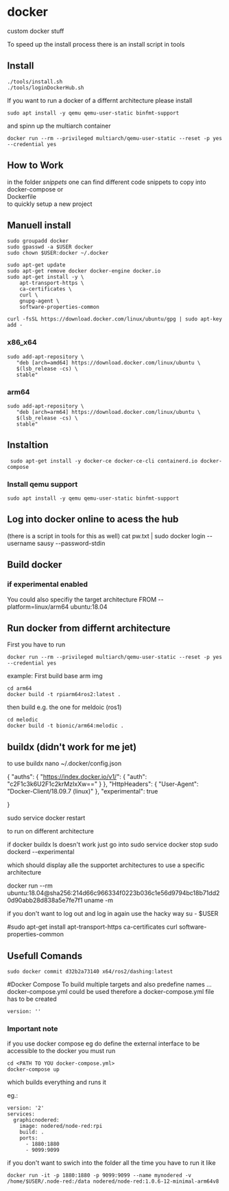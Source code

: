 # docker
custom docker stuff

To speed up the install process there is an install script in tools
## Install  
```
./tools/install.sh
./tools/loginDockerHub.sh
```

If you want to run a docker of a differnt architecture please install 
```
sudo apt install -y qemu qemu-user-static binfmt-support
```
and spinn up the multiarch container  
```
docker run --rm --privileged multiarch/qemu-user-static --reset -p yes --credential yes
```

## How to Work  
in the folder _snippets_ one can find different code snippets to copy into  
docker-compose or   
Dockerfile  
to quickly setup a new project 

## Manuell install 
```
sudo groupadd docker
sudo gpasswd -a $USER docker
sudo chown $USER:docker ~/.docker

sudo apt-get update
sudo apt-get remove docker docker-engine docker.io
sudo apt-get install -y \
    apt-transport-https \
    ca-certificates \
    curl \
    gnupg-agent \
    software-properties-common

curl -fsSL https://download.docker.com/linux/ubuntu/gpg | sudo apt-key add -
```
### x86_x64
```
sudo add-apt-repository \
   "deb [arch=amd64] https://download.docker.com/linux/ubuntu \
   $(lsb_release -cs) \
   stable"
```

### arm64
```
sudo add-apt-repository \
   "deb [arch=arm64] https://download.docker.com/linux/ubuntu \
   $(lsb_release -cs) \
   stable"
```

## Instaltion
```
 sudo apt-get install -y docker-ce docker-ce-cli containerd.io docker-compose
```

### Install qemu support
```
sudo apt install -y qemu qemu-user-static binfmt-support

```


## Log into docker online to acess the hub
(there is a script in tools for this as well)
cat pw.txt | sudo docker login --username sausy --password-stdin

## Build docker

### if experimental enabled
You could also specifiy the target architecture
FROM --platform=linux/arm64 ubuntu:18.04


## Run docker from differnt architecture
First you have to run
```
docker run --rm --privileged multiarch/qemu-user-static --reset -p yes --credential yes
```

example:
First build base arm img
```
cd arm64
docker build -t rpiarm64ros2:latest .
```
then build e.g. the one for meldoic (ros1)
```
cd melodic
docker build -t bionic/arm64:melodic .
```


## buildx (didn't work for me jet)
to use buildx
nano ~/.docker/config.json

{
        "auths": {
                "https://index.docker.io/v1/": {
                        "auth": "c2F1c3k6U2F1c2krMzIxXw=="
                }
        },
        "HttpHeaders": {
                "User-Agent": "Docker-Client/18.09.7 (linux)"
        },
        "experimental": true

}



sudo service docker restart

to run on different architecture


if
docker buildx ls
doesn't work just go into
sudo service docker stop
sudo dockerd --experimental

which should display alle the supportet architectures
to use a specific architecture

docker run --rm ubuntu:18.04@sha256:214d66c966334f0223b036c1e56d9794bc18b71dd20d90abb28d838a5e7fe7f1 uname -m

if you don't want to log out and log in again use the hacky way
su - $USER

#sudo apt-get install apt-transport-https ca-certificates curl software-properties-common


## Usefull Comands
```
sudo docker commit d32b2a73140 x64/ros2/dashing:latest
```

#Docker Compose
To build multiple targets and also predefine names ... docker-compose.yml could be used therefore a docker-compose.yml file
has to be created

```
version: ''
```



### Important note
if you use docker compose eg do define the external interface to be accessible to the docker you must run
```
cd <PATH TO YOU docker-compose.yml>
docker-compose up
```
which builds everything and runs it

eg.:
```
version: '2'
services:
  graphicnodered:
    image: nodered/node-red:rpi
    build: .
    ports:
      - 1880:1880
      - 9099:9099
```
if you don't want to swich into the folder all the time you have to run it like
```
docker run -it -p 1880:1880 -p 9099:9099 --name mynodered -v /home/$USER/.node-red:/data nodered/node-red:1.0.6-12-minimal-arm64v8
```
